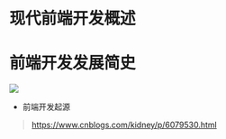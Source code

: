 # 现代前端开发概述

# 前端开发发展简史


![](./_image/2017-12-24-16-29-53.jpg)


- 前端开发起源

> https://www.cnblogs.com/kidney/p/6079530.html